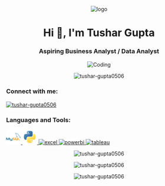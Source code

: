 <!-- Profile Logo -->
<p align="center">
    <img src="https://github.com/Tushar-Gupta0506/Tushar-Gupta0506/blob/main/Untitled%20design%20(1).png" alt="logo">
</p>

<!-- Introduction -->
<h1 align="center">Hi 👋, I'm Tushar Gupta</h1>
<h3 align="center">Aspiring Business Analyst / Data Analyst</h3>
<p align="center">
    <img align="center" alt="Coding" width="400" src="https://sithcomputers.com/wp-content/uploads/2023/03/Data-Science.gif">
</p>

<!-- Profile Views -->
<p align="center"> 
    <img src="https://komarev.com/ghpvc/?username=tushar-gupta0506&label=Profile%20views&color=0e75b6&style=flat" alt="tushar-gupta0506" /> 
</p>

<!-- Connect with Me -->
<h3 align="left">Connect with me:</h3>
<p align="left">
    <a href="https://linkedin.com/in/tushar-gupta0506" target="blank">
        <img align="center" src="https://raw.githubusercontent.com/rahuldkjain/github-profile-readme-generator/master/src/images/icons/Social/linked-in-alt.svg" alt="tushar-gupta0506" height="30" width="40" />
    </a>
</p>

<!-- Languages and Tools -->
<h3 align="left">Languages and Tools:</h3>
<p align="left">
    <a href="https://www.mysql.com/" target="_blank" rel="noreferrer">
        <img src="https://raw.githubusercontent.com/devicons/devicon/master/icons/mysql/mysql-original-wordmark.svg" alt="mysql" width="40" height="40"/>
    </a>
    <a href="https://www.python.org" target="_blank" rel="noreferrer">
        <img src="https://raw.githubusercontent.com/devicons/devicon/master/icons/python/python-original.svg" alt="python" width="40" height="40"/>
    </a>
    <a href="https://www.microsoft.com/en-us/microsoft-365/excel" target="_blank" rel="noreferrer">
        <img src="https://upload.wikimedia.org/wikipedia/commons/8/87/Microsoft_Excel_2013_logo.svg" alt="excel" width="40" height="40"/>
    </a>
    <a href="https://powerbi.microsoft.com/" target="_blank" rel="noreferrer">
        <img src="https://upload.wikimedia.org/wikipedia/commons/c/cf/New_Power_BI_Logo.svg" alt="powerbi" width="40" height="40"/>
    </a>
    <a href="https://www.tableau.com/" target="_blank" rel="noreferrer">
        <img src="https://upload.wikimedia.org/wikipedia/commons/4/4b/Tableau_Logo.png" alt="tableau" width="40" height="40"/>
    </a>
</p>

<!-- GitHub Stats -->
<p align="center">
    <img src="https://github-readme-stats.vercel.app/api/top-langs?username=tushar-gupta0506&show_icons=true&locale=en&layout=compact" alt="tushar-gupta0506" />
</p>

<p align="center">
    <img src="https://github-readme-stats.vercel.app/api?username=tushar-gupta0506&show_icons=true&locale=en" alt="tushar-gupta0506" />
</p>

<p align="center">
    <img src="https://github-readme-streak-stats.herokuapp.com/?user=tushar-gupta0506&" alt="tushar-gupta0506" />
</p>

